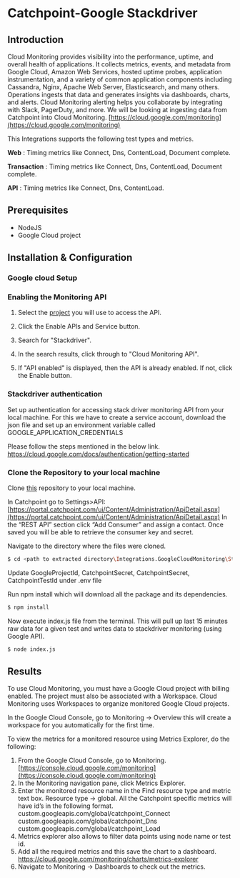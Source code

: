 
# Catchpoint-Google Stackdriver
 
## Introduction

Cloud Monitoring provides visibility into the performance, uptime, and overall health of applications. It collects metrics, events, and metadata from Google Cloud, Amazon Web Services, hosted uptime probes, application instrumentation, and a variety of common application components including Cassandra, Nginx, Apache Web Server, Elasticsearch, and many others. Operations ingests that data and generates insights via dashboards, charts, and alerts. Cloud Monitoring alerting helps you collaborate by integrating with Slack, PagerDuty, and more. 
We will be looking at ingesting data from Catchpoint into Cloud Monitoring.
[https://cloud.google.com/monitoring](https://cloud.google.com/monitoring)

 
 This Integrations supports the following test types and metrics.

**Web**  : Timing metrics like  Connect, Dns, ContentLoad, Document complete.

**Transaction** : Timing metrics like  Connect, Dns, ContentLoad, Document complete.

**API** : Timing metrics like  Connect, Dns, ContentLoad.



##  Prerequisites

 - NodeJS
 - Google Cloud project 


## Installation &amp; Configuration

 ### Google cloud Setup


 ### Enabling the Monitoring API

1. Select the [project](https://console.cloud.google.com/apis/dashboard) you will use to access the API.

1.  Click the Enable APIs and Service button.

1. Search for &quot;Stackdriver&quot;.

1. In the search results, click through to &quot;Cloud Monitoring API&quot;.

1. If &quot;API enabled&quot; is displayed, then the API is already enabled. If not, click the Enable button.

### Stackdriver authentication
Set up authentication for accessing stack driver monitoring API from your local machine.
For this we have to create a service account, download the json file and set up an environment variable called GOOGLE_APPLICATION_CREDENTIALS

Please follow the steps  mentioned in the below link.
https://cloud.google.com/docs/authentication/getting-started


### Clone the Repository to your local machine

Clone [this](https://github.com/catchpoint/Integrations.GoogleCloudMonitoring) repository to your local machine.

In Catchpoint go to Settings>API:
[https://portal.catchpoint.com/ui/Content/Administration/ApiDetail.aspx](https://portal.catchpoint.com/ui/Content/Administration/ApiDetail.aspx)
In the “REST API” section click “Add Consumer” and assign a contact. Once saved you will be able to retrieve the consumer key and secret.

Navigate to the directory where the files were cloned.

 ```bash
$ cd <path to extracted directory\Integrations.GoogleCloudMonitoring\Stackdriver-REST-API>
```
Update GoogleProjectId, CatchpointSecret, CatchpointSecret, CatchpointTestId under .env file

Run npm install which will download all the package and its dependencies.
 ```bash
$ npm install
```

Now execute index.js file from the terminal. This will pull up last 15 minutes raw data for a given test and writes data to stackdriver monitoring (using Google API).
 ```bash
$ node index.js
```

## Results

To use Cloud Monitoring, you must have a Google Cloud project with billing enabled. The project must also be associated with a Workspace. Cloud Monitoring uses Workspaces to organize monitored Google Cloud projects.

In the Google Cloud Console, go to Monitoring -> Overview this will create a workspace for you automatically for the first time.

  
To view the metrics for a monitored resource using Metrics Explorer, do the following:

 1. From the Google Cloud Console, go to Monitoring. [https://console.cloud.google.com/monitoring](https://console.cloud.google.com/monitoring)
 1. In the Monitoring navigation pane, click Metrics Explorer.
 1. Enter the monitored resource name in the Find resource type and metric text box.
Resource type -> global. 
All the Catchpoint specific metrics will have id’s in the following format. custom.googleapis.com/global/catchpoint_Connect
custom.googleapis.com/global/catchpoint_Dns
custom.googleapis.com/global/catchpoint_Load
 1. Metrics explorer also allows to filter data points using node name or test id.
 1. Add all the required metrics and this save the chart to a dashboard.
[https://cloud.google.com/monitoring/charts/metrics-explorer
](https://cloud.google.com/monitoring/charts/metrics-explorer
)
 1. Navigate to Monitoring -> Dashboards to check out the metrics.

